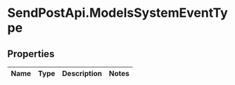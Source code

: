 # SendPostApi.ModelsSystemEventType

## Properties
Name | Type | Description | Notes
------------ | ------------- | ------------- | -------------



